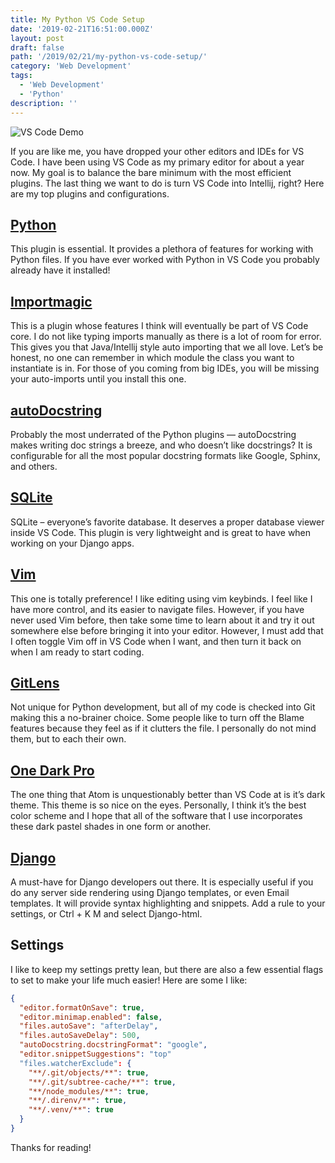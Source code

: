 ```yaml
---
title: My Python VS Code Setup
date: '2019-02-21T16:51:00.000Z'
layout: post
draft: false
path: '/2019/02/21/my-python-vs-code-setup/'
category: 'Web Development'
tags:
  - 'Web Development'
  - 'Python'
description: ''
---
```


![VS Code Demo](./vs_code_demo.gif)

If you are like me, you have dropped your other editors and IDEs for VS Code. I have been using VS Code as my primary editor for about a year now. My goal is to balance the bare minimum with the most efficient plugins. The last thing we want to do is turn VS Code into Intellij, right? Here are my top plugins and configurations.

## [Python](https://marketplace.visualstudio.com/items?itemName=ms-python.python)

This plugin is essential. It provides a plethora of features for working with Python files. If you have ever worked with Python in VS Code you probably already have it installed!

## [Importmagic](https://marketplace.visualstudio.com/items?itemName=brainfit.vscode-importmagic)

This is a plugin whose features I think will eventually be part of VS Code core. I do not like typing imports manually as there is a lot of room for error. This gives you that Java/Intellij style auto importing that we all love. Let’s be honest, no one can remember in which module the class you want to instantiate is in. For those of you coming from big IDEs, you will be missing your auto-imports until you install this one.

## [autoDocstring](https://marketplace.visualstudio.com/items?itemName=njpwerner.autodocstring)

Probably the most underrated of the Python plugins — autoDocstring makes writing doc strings a breeze, and who doesn’t like docstrings? It is configurable for all the most popular docstring formats like Google, Sphinx, and others.

## [SQLite](https://marketplace.visualstudio.com/items?itemName=alexcvzz.vscode-sqlite)

SQLite – everyone’s favorite database. It deserves a proper database viewer inside VS Code. This plugin is very lightweight and is great to have when working on your Django apps.

## [Vim](https://marketplace.visualstudio.com/items?itemName=vscodevim.vim)

This one is totally preference! I like editing using vim keybinds. I feel like I have more control, and its easier to navigate files. However, if you have never used Vim before, then take some time to learn about it and try it out somewhere else before bringing it into your editor. However, I must add that I often toggle Vim off in VS Code when I want, and then turn it back on when I am ready to start coding.

## [GitLens](https://marketplace.visualstudio.com/items?itemName=eamodio.gitlens)

Not unique for Python development, but all of my code is checked into Git making this a no-brainer choice. Some people like to turn off the Blame features because they feel as if it clutters the file. I personally do not mind them, but to each their own.

## [One Dark Pro](https://marketplace.visualstudio.com/items?itemName=zhuangtongfa.Material-theme)

The one thing that Atom is unquestionably better than VS Code at is it’s dark theme. This theme is so nice on the eyes. Personally, I think it’s the best color scheme and I hope that all of the software that I use incorporates these dark pastel shades in one form or another.

## [Django](https://marketplace.visualstudio.com/items?itemName=batisteo.vscode-django)

A must-have for Django developers out there. It is especially useful if you do any server side rendering using Django templates, or even Email templates. It will provide syntax highlighting and snippets. Add a rule to your settings, or Ctrl + K M and select Django-html.

## Settings

I like to keep my settings pretty lean, but there are also a few essential flags to set to make your life much easier! Here are some I like:

```json
{
  "editor.formatOnSave": true,
  "editor.minimap.enabled": false,
  "files.autoSave": "afterDelay",
  "files.autoSaveDelay": 500,
  "autoDocstring.docstringFormat": "google",
  "editor.snippetSuggestions": "top"
  "files.watcherExclude": {
    "**/.git/objects/**": true,
    "**/.git/subtree-cache/**": true,
    "**/node_modules/**": true,
    "**/.direnv/**": true,
    "**/.venv/**": true
  }
}
```

Thanks for reading!
